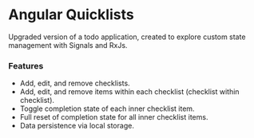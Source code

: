 # Angular Quicklists

Upgraded version of a todo application, created to explore custom state management with Signals and RxJs.

### Features

- Add, edit, and remove checklists.
- Add, edit, and remove items within each checklist (checklist within checklist).
- Toggle completion state of each inner checklist item.
- Full reset of completion state for all inner checklist items.
- Data persistence via local storage.
